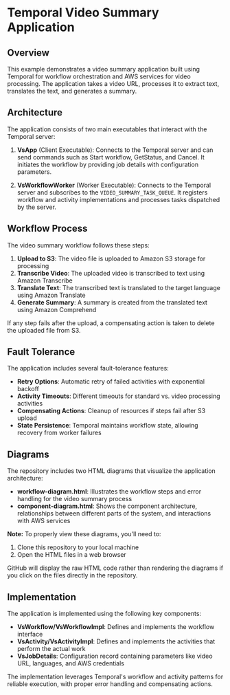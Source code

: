 # Temporal Video Summary Application

## Overview

This example demonstrates a video summary application built using Temporal for workflow orchestration and AWS services for video processing. The application takes a video URL, processes it to extract text, translates the text, and generates a summary.

## Architecture

The application consists of two main executables that interact with the Temporal server:

1. **VsApp** (Client Executable): Connects to the Temporal server and can send commands such as Start workflow, GetStatus, and Cancel. It initiates the workflow by providing job details with configuration parameters.

2. **VsWorkflowWorker** (Worker Executable): Connects to the Temporal server and subscribes to the `VIDEO_SUMMARY_TASK_QUEUE`. It registers workflow and activity implementations and processes tasks dispatched by the server.

## Workflow Process

The video summary workflow follows these steps:

1. **Upload to S3**: The video file is uploaded to Amazon S3 storage for processing
2. **Transcribe Video**: The uploaded video is transcribed to text using Amazon Transcribe
3. **Translate Text**: The transcribed text is translated to the target language using Amazon Translate
4. **Generate Summary**: A summary is created from the translated text using Amazon Comprehend

If any step fails after the upload, a compensating action is taken to delete the uploaded file from S3.

## Fault Tolerance

The application includes several fault-tolerance features:

- **Retry Options**: Automatic retry of failed activities with exponential backoff
- **Activity Timeouts**: Different timeouts for standard vs. video processing activities
- **Compensating Actions**: Cleanup of resources if steps fail after S3 upload
- **State Persistence**: Temporal maintains workflow state, allowing recovery from worker failures

## Diagrams

The repository includes two HTML diagrams that visualize the application architecture:

- **workflow-diagram.html**: Illustrates the workflow steps and error handling for the video summary process
- **component-diagram.html**: Shows the component architecture, relationships between different parts of the system, and interactions with AWS services

**Note:** To properly view these diagrams, you'll need to:
1. Clone this repository to your local machine
2. Open the HTML files in a web browser

GitHub will display the raw HTML code rather than rendering the diagrams if you click on the files directly in the repository.

## Implementation

The application is implemented using the following key components:

- **VsWorkflow/VsWorkflowImpl**: Defines and implements the workflow interface
- **VsActivity/VsActivityImpl**: Defines and implements the activities that perform the actual work
- **VsJobDetails**: Configuration record containing parameters like video URL, languages, and AWS credentials

The implementation leverages Temporal's workflow and activity patterns for reliable execution, with proper error handling and compensating actions.
